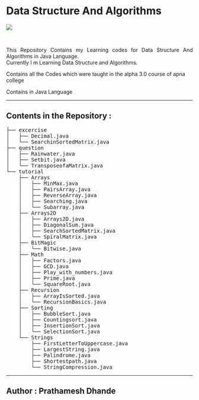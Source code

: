 # Data Structure And Algorithms

![](https://img.shields.io/badge/language-Java-blue?style=flat-square&logo=java)

</br>
<p align='justify'>
This Repository Contains my Learning codes for Data Structure And Algorithms in Java Language.</br>
Currently I m Learning Data Structure and Algorithms.
</br>

Contains all the Codes which were taught in the alpha 3.0 course of apna college

Contains in Java Language</p>

---
## Contents in the Repository : 
<pre>
├── excercise
│   ├── Decimal.java
│   └── SearchinSortedMatrix.java
├── question
│   ├── Rainwater.java
│   ├── Setbit.java
│   └── TransposeofaMatrix.java
└── tutorial
    ├── Arrays
    │   ├── MinMax.java
    │   ├── PairsArray.java
    │   ├── ReverseArray.java
    │   ├── Searching.java
    │   └── Subarray.java
    ├── Arrays2D
    │   ├── Arrays2D.java
    │   ├── DiagonalSum.java
    │   ├── SearchSortedMatrix.java
    │   └── SpiralMatrix.java
    ├── BitMagic
    │   └── Bitwise.java
    ├── Math
    │   ├── Factors.java
    │   ├── GCD.java
    │   ├── Play_with_numbers.java
    │   ├── Prime.java
    │   └── SquareRoot.java
    ├── Recursion
    │   ├── ArrayIsSorted.java
    │   └── RecursionBasics.java
    ├── Sorting
    │   ├── BubbleSort.java
    │   ├── Countingsort.java
    │   ├── InsertionSort.java
    │   └── SelectionSort.java
    └── Strings
        ├── FirstLetterToUppercase.java
        ├── LargestString.java
        ├── Palindrome.java
        ├── Shortestpath.java
        └── StringCompression.java
</pre>

---
## Author : Prathamesh Dhande
